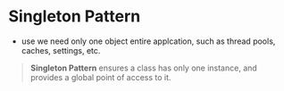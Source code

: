 # Singleton Pattern 

- use we need only one object entire applcation, such as thread pools, caches, settings, etc.

>**Singleton Pattern** ensures a class has only one
instance, and provides a global point of access to it.